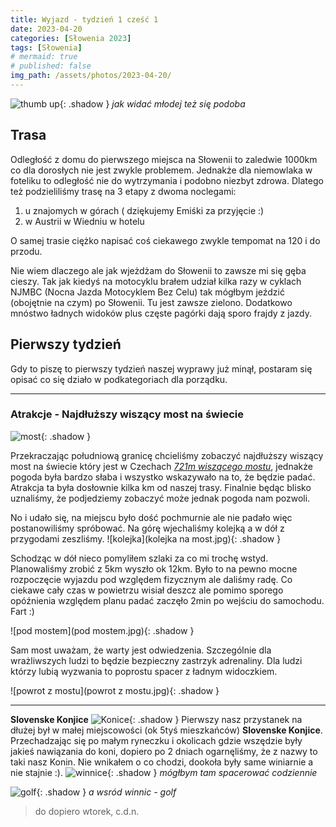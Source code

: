 ```yaml
---
title: Wyjazd - tydzień 1 cześć 1
date: 2023-04-20
categories: [Słowenia 2023]
tags: [Słowenia]
# mermaid: true
# published: false
img_path: /assets/photos/2023-04-20/
---
```


![thumb up](thumb_z_trasy.jpg){: .shadow }
_jak widać młodej też się podoba_
## Trasa
Odległość z domu do pierwszego miejsca na Słowenii to zaledwie 1000km co dla dorosłych nie jest zwykle problemem. Jednakże dla niemowlaka w foteliku to odległość nie do wytrzymania i podobno niezbyt zdrowa. Dlatego też podzieliliśmy trasę na 3 etapy z dwoma noclegami:
1. u znajomych w górach ( dziękujemy Emiśki za przyjęcie :) 
2. w Austrii w Wiedniu w hotelu

O samej trasie ciężko napisać coś ciekawego zwykle tempomat na 120 i do przodu. 

Nie wiem dlaczego ale jak wjeżdżam do Słowenii to zawsze mi się gęba cieszy. Tak jak kiedyś na motocyklu brałem udział kilka razy w cyklach NJMBC (Nocna Jazda Motocyklem Bez Celu) tak mógłbym jeździć (obojętnie na czym) po Słowenii. Tu jest zawsze zielono. Dodatkowo mnóstwo ładnych widoków plus częste pagórki dają sporo frajdy z jazdy.



## Pierwszy tydzień

Gdy to piszę to pierwszy tydzień naszej wyprawy już minął, postaram się opisać co się działo w podkategoriach dla porządku.

***



### **Atrakcje - Najdłuższy wiszący most na świecie**

![most](most.jpg){: .shadow }

Przekraczając południową granicę chcieliśmy zobaczyć najdłuższy wiszący most na świecie który jest w Czechach [*721m wiszącego mostu*](https://www.dolnimorava.cz/en/sky-bridge-721), jednakże pogoda była bardzo słaba i wszystko wskazywało na to, że będzie padać. Atrakcja ta była dosłownie kilka km od naszej trasy. Finalnie będąc blisko uznaliśmy, że podjedziemy zobaczyć może jednak pogoda nam pozwoli. 

No i udało się, na miejscu było dość pochmurnie ale nie padało więc postanowiliśmy spróbować.
Na górę wjechaliśmy kolejką a w dół z przygodami zeszliśmy.
![kolejka](kolejka na most.jpg){: .shadow }

Schodząc w dół nieco pomyliłem szlaki za co mi trochę wstyd. Planowaliśmy zrobić z 5km wyszło ok 12km. Było to na pewno mocne rozpoczęcie wyjazdu pod względem fizycznym ale daliśmy radę. Co ciekawe cały czas w powietrzu wisiał deszcz ale pomimo sporego opóźnienia względem planu padać zaczęło 2min po wejściu do samochodu. Fart :)

![pod mostem](pod mostem.jpg){: .shadow }

Sam most uważam, że warty jest odwiedzenia. Szczególnie dla wrażliwszych ludzi to będzie bezpieczny zastrzyk adrenaliny. Dla ludzi którzy lubią wyzwania to poprostu spacer z ładnym widoczkiem.

![powrot z mostu](powrot z mostu.jpg){: .shadow }

***

**Slovenske Konjice**
![Konice](konice_1.jpg){: .shadow }
Pierwszy nasz przystanek na dłużej był w małej miejscowości (ok 5tyś mieszkańców) **Slovenske Konjice**.
Przechadzając się po małym ryneczku i okolicach gdzie wszędzie były jakieś nawiązania do koni, dopiero po 2 dniach ogarnęliśmy, że z nazwy to taki nasz Konin. Nie wnikałem o co chodzi, dookoła były same winiarnie a nie stajnie :).
![winnice](winnice.jpg){: .shadow }
_mógłbym tam spacerować codziennie_

![golf](golf.jpg){: .shadow }
_a wsród winnic - golf_

> do dopiero wtorek, c.d.n.